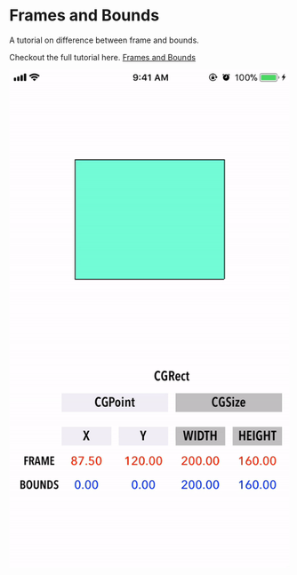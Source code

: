 # Frames and Bounds

A tutorial on difference between frame and bounds.

Checkout the full tutorial here.
[Frames and Bounds](https://theswiftdeveloper.com/2017/11/19/frames-bounds)

![Frames & Bounds](/preview.gif?raw=true "Frames & Bounds")


